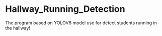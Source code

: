 # Hallway_Running_Detection
The program based on YOLOV8 model use for detect students running in the hallway!

